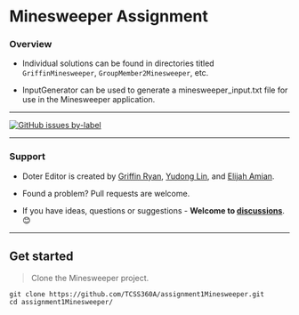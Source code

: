 # Minesweeper Assignment

### Overview

- Individual solutions can be found in directories titled `GriffinMinesweeper`, `GroupMember2Minesweeper`, etc.

- InputGenerator can be used to generate a minesweeper_input.txt file for use in the Minesweeper application.

----

[![GitHub issues by-label](https://img.shields.io/github/issues/TCSS360A/assignment1Minesweeper)](https://github.com/TCSS360A/assignment1Minesweeper/issues?q=label%3A%22help+wanted%22+is%3Aopen+is%3Aissue)

___
### Support
- Doter Editor is created by [Griffin Ryan][griffinryan-github], [Yudong Lin][yudonglin-github], and [Elijah Amian][elijahamian-github].

- Found a problem? Pull requests are welcome.

- If you have ideas, questions or suggestions - **Welcome to [discussions](https://github.com/TCSS360A/assignment1Minesweeper/discussions)**. 😊
___


## Get started

> Clone the Minesweeper project.

    git clone https://github.com/TCSS360A/assignment1Minesweeper.git
    cd assignment1Minesweeper/

[griffinryan-github]: https://github.com/griffinryan/
[yudonglin-github]: https://github.com/yudonglin
[elijahamian-github]: https://github.com/Elijah1368
